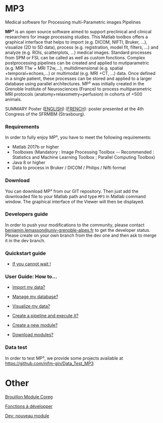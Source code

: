 # MP3
Medical software for Processing multi-Parametric images Pipelines

**MP³** is an open source software aimed to support preclinical and clinical researchers for image processing studies. This Matlab toolbox offers a graphical interface that helps to import (e.g. DICOM, NIFTI, Bruker, …), visualize (2D to 5D data), process (e.g. registration, model fit, filters, …) and analyze (e.g. ROIs, scatterplots, …) medical images. Standard processes from SPM or FSL can be called as well as custom fonctions. Complex postprocessing pipelines can be created and applied to mutiparametric (e.g. MRI T1w + MRI T2w,…), multidimensional (e.g. spatial +temporal+echoes,…) or multimodal (e.g. MRI +CT, …) data. Once defined in a single patient, these processes can be stored and applied to a larger database using parallel architectures. MP³ was initially created in the Grenoble Institute of Neurosciences (France) to process multiparametric MRI protocols (anatomy+relaxometry+perfusion) in cohorts of +500 animals.

SUMMARY Poster ([ENGLISH](https://github.com/nifm-gin/MP3/blob/master/tools/Pictures/Poster_SFRMBM_Brossard_MP3_English.pdf)) ([FRENCH](https://github.com/nifm-gin/MP3/blob/master/tools/Pictures/Poster_SFRMBM_Brossard_MP3.pdf)): poster presented at the 4th Congress of the SFRMBM (Strasbourg).

### Requirements
In order to fully enjoy MP³, you have to meet the following requirements:
* Matlab 2017b or higher
* Toolboxes (Mandatory : Image Processing Toolbox -- Recommended : Statistics and Machine Learning Toolbox ; Parallel Computing Toolbox)
* Java 8 or higher
* Data to process in Bruker / DICOM / Philips / Nifti format


### Download
You can download MP³ from our GIT repository. Then just add the downloaded file to your Matlab path and type `MP3` in Matlab command window. The graphical interface of the Viewer will then be displayed.


### Developers guide
In order to push your modifications to the community, please contact benjamin.lemasson@univ-grenoble-alpes.fr to get the developer status. Please create on your own branch from the dev one and then ask to merge it in the dev branch.


### Quickstart guide
*  [If you cannot wait !](https://github.com/nifm-gin/MP3/wiki/Quickstart_guide)


### User Guide: How to...

*  [Import my data?](https://github.com/nifm-gin/MP3/wiki/User_guide_import_data)

*  [Manage my database?](https://github.com/nifm-gin/MP3/wiki/User_guide_manage_database)

*  [Visualize my data?](https://github.com/nifm-gin/MP3/wiki/User_guide_visualize_data)

*  [Create a pipeline and execute it?](https://github.com/nifm-gin/MP3/wiki/User_guide_create_execute_pipeline)

*  [Create a new module?](https://github.com/nifm-gin/MP3/wiki/User_guide_create_module)

*  [Download modules?](https://github.com/nifm-gin/MP3/wiki/User_guide_download_modules)


### Data test
In order to test MP³, we provide some projects available at https://github.com/nifm-gin/Data_Test_MP3

# Other
[Brouillon Module Coreg](https://github.com/nifm-gin/MP3/wiki/Brouillon_module_coreg)

[Fonctions à développer](https://github.com/nifm-gin/MP3/wiki/futur_features)

[Dev: nouveau module](https://github.com/nifm-gin/MP3/wiki/dev_new_module)

